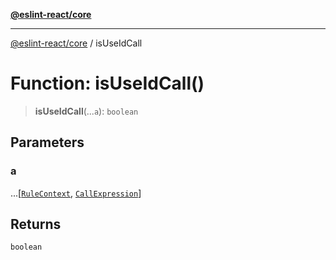 [**@eslint-react/core**](../README.md)

***

[@eslint-react/core](../README.md) / isUseIdCall

# Function: isUseIdCall()

> **isUseIdCall**(...`a`): `boolean`

## Parameters

### a

...\[[`RuleContext`](../-internal-/type-aliases/RuleContext.md), [`CallExpression`](../-internal-/interfaces/CallExpression.md)\]

## Returns

`boolean`
